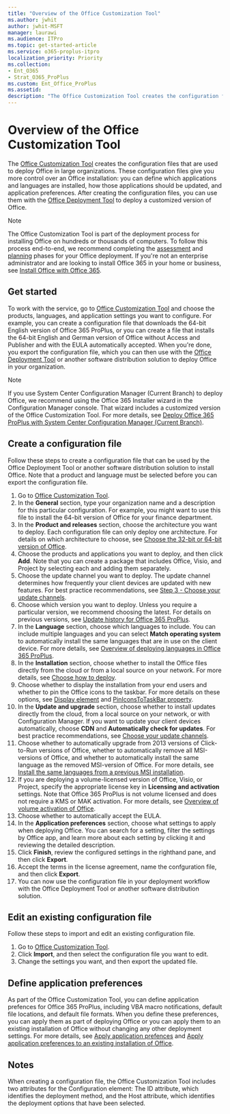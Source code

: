 ```yaml
---
title: "Overview of the Office Customization Tool"
ms.author: jwhit
author: jwhit-MSFT
manager: laurawi
ms.audience: ITPro
ms.topic: get-started-article
ms.service: o365-proplus-itpro
localization_priority: Priority
ms.collection:
- Ent_O365
- Strat_O365_ProPlus
ms.custom: Ent_Office_ProPlus
ms.assetid: 
description: "The Office Customization Tool creates the configuration files that are used to deploy Office in large organizations."
---
```


# Overview of the Office Customization Tool

The [Office Customization Tool](https://config.office.com/) creates the configuration files that are used to deploy Office in large organizations. These configuration files give you more control over an Office installation: you can define which applications and languages are installed, how those applications should be updated, and application preferences. After creating the configuration files, you can use them with the [Office Deployment Tool](overview-of-the-office-2016-deployment-tool.md) to deploy a customized version of Office.

> [!NOTE] 
> The Office Customization Tool is part of the deployment process for installing Office on hundreds or thousands of computers. To follow this process end-to-end, we recommend completing the [assessment](assess-office-365-proplus.md) and [planning](plan-office-365-proplus.md) phases for your Office deployment. If you're not an enterprise administrator and are looking to install Office 365 in your home or business, see [Install Office with Office 365](https://go.microsoft.com/fwlink/?LinkId=273820).
 
## Get started

To work with the service, go to [Office Customization Tool](https://config.office.com/) and choose the products, languages, and application settings you want to configure. For example, you can create a configuration file that downloads the 64-bit English version of Office 365 ProPlus, or you can create a file that installs the 64-bit English and German version of Office without Access and Publisher and with the EULA automatically accepted. When you're done, you export the configuration file, which you can then use with the [Office Deployment Tool](overview-of-the-office-2016-deployment-tool.md) or another software distribution solution to deploy Office in your organization. 
  
> [!NOTE] 
> If you use System Center Configuration Manager (Current Branch) to deploy Office, we recommend using the Office 365 Installer wizard in the Configuration Manager console. That wizard includes a customized version of the Office Customization Tool. For more details, see [Deploy Office 365 ProPlus with System Center Configuration Manager (Current Branch)](deploy-office-365-proplus-with-system-center-configuration-manager.md).

## Create a configuration file

Follow these steps to create a configuration file that can be used by the Office Deployment Tool or another software distribution solution to install Office. Note that a product and language must be selected before you can export the configuration file.

1. Go to [Office Customization Tool](https://config.office.com/).
2. In the **General** section, type your organization name and a description for this particular configuration. For example, you might want to use this file to install the 64-bit version of Office for your finance department.
3. In the **Product and releases** section, choose the architecture you want to deploy. Each configuration file can only deploy one architecture. For details on which architecture to choose, see [Choose the 32-bit or 64-bit version of Office](https://support.office.com/article/Choose-between-the-64-bit-or-32-bit-version-of-Office-2dee7807-8f95-4d0c-b5fe-6c6f49b8d261).
4. Choose the products and applications you want to deploy, and then click **Add**. Note that you can create a package that includes Office, Visio, and Project by selecting each and adding them separately.
5. Choose the update channel you want to deploy. The update channel determines how frequently your client devices are updated with new features. For best practice recommendations, see [Step 3 - Choose your update channels](plan-office-365-proplus.md#step-3---choose-your-update-channels).
6. Choose which version you want to deploy. Unless you require a particular version, we recommend choosing the latest. For details on previous versions, see [Update history for Office 365 ProPlus](https://docs.microsoft.com/officeupdates/update-history-office365-proplus-by-date).
7. In the **Language** section, choose which languages to include. You can include multiple languages and you can select **Match operating system** to automatically install the same languages that are in use on the client device. For more details, see [Overview of deploying languages in Office 365 ProPlus](overview-of-deploying-languages-in-office-365-proplus.md).
8. In the **Installation** section, choose whether to install the Office files directly from the cloud or from a local source on your network. For more details, see [Choose how to deploy](https://docs.microsoft.com/en-us/deployoffice/plan-office-365-proplus#step-1---choose-how-to-deploy).
9. Choose whether to display the installation from your end users and whether to pin the Office icons to the taskbar. For more details on these options, see [Display element](configuration-options-for-the-office-2016-deployment-tool.md#display-element) and [PinIconsToTaskBar property](configuration-options-for-the-office-2016-deployment-tool.md#piniconstotaskbar-property-part-of-property-element).
10. In the **Update and upgrade** section,  choose whether to install updates directly from the cloud, from a local source on your network, or with Configuration Manager. If you want to update your client devices automatically, choose **CDN** and **Automatically check for updates**. For best practice recommendations, see [Choose your update channels](plan-office-365-proplus.md#step-3---choose-your-update-channels).
11. Choose whether to automatically upgrade from 2013 versions of Click-to-Run versions of Office, whether to automatically remove all MSI-versions of Office, and whether to automatically install the same language as the removed MSI-version of Office. For more details, see [Install the same languages from a previous MSI installation](overview-of-deploying-languages-in-office-365-proplus.md#install-the-same-languages-from-a-previous-msi-installation).
12. If you are deploying a volume-licensed version of Office, Visio, or Project, specify the appropriate license key in **Licensing and activation** settings. Note that Office 365 ProPlus is not volume licensed and does not require a KMS or MAK activation. For more details, see [Overview of volume activation of Office](https://docs.microsoft.com/en-us/deployoffice/vlactivation/plan-volume-activation-of-office).
13. Choose whether to automatically accept the EULA. 
14. In the **Application preferences** section, choose what settings to apply when deploying Office. You can search for a setting, filter the settings by Office app, and learn more about each setting by clicking it and reviewing the detailed description.
15. Click **Finish**, review the configured settings in the righthand pane, and then click **Export**.
16. Accept the terms in the license agreement, name the confguration file, and then click **Export**. 
17. You can now use the configuration file in your deployment workflow with the Office Deployment Tool or another software distribution solution.

## Edit an existing configuration file

Follow these steps to import and edit an existing configuration file.

1. Go to [Office Customization Tool](https://config.office.com/).
2. Click **Import**, and then select the configuration file you want to edit.
3. Change the settings you want, and then export the updated file.

## Define application preferences

As part of the Office Customization Tool, you can define application prefences for Office 365 ProPlus, including VBA macro notifications, default file locations, and default file formats. When you define these preferences, you can apply them as part of deploying Office or you can apply them to an existing installation of Office without changing any other deployment settings. For more details, see [Apply application prefences](overview-of-the-office-2016-deployment-tool.md#apply-application-settings-to-office-365-proplus) and [Apply application preferences to an existing installation of Office](overview-of-the-office-2016-deployment-tool.md#apply-application-settings-to-an-existing-installation-of-office-365-proplus).

## Notes

When creating a configuration file, the Office Customization Tool includes two attributes for the Configuration element: The ID attribute, which identifies the deployment method, and the Host attribute, which identifies the deployment options that have been selected.










